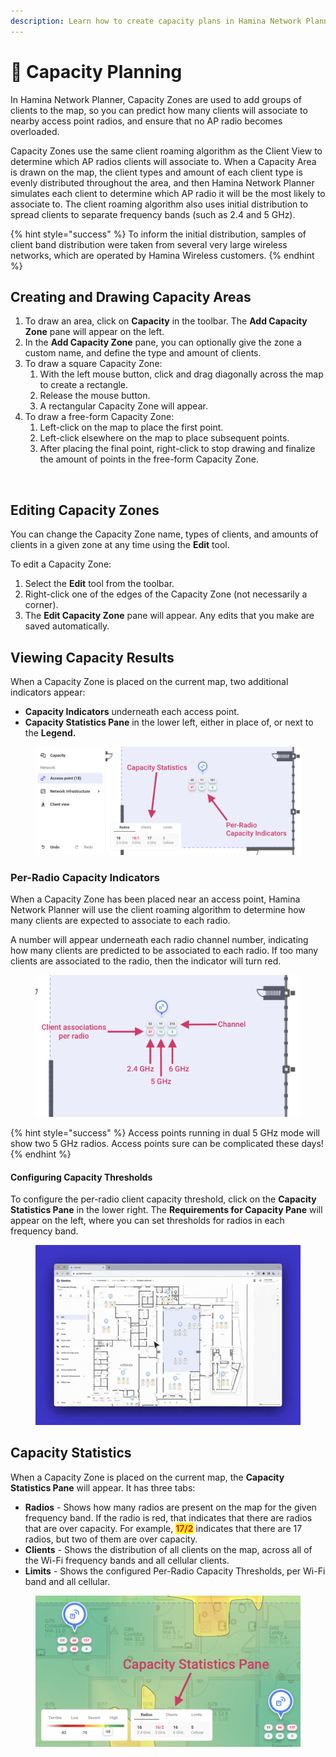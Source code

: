 ```yaml
---
description: Learn how to create capacity plans in Hamina Network Planner.
---
```


# 🚚 Capacity Planning

In Hamina Network Planner, Capacity Zones are used to add groups of clients to the map, so you can predict how many clients will associate to nearby access point radios, and ensure that no AP radio becomes overloaded.

Capacity Zones use the same client roaming algorithm as the Client View to determine which AP radios clients will associate to. When a Capacity Area is drawn on the map, the client types and amount of each client type is evenly distributed throughout the area, and then Hamina Network Planner simulates each client to determine which AP radio it will be the most likely to associate to. The client roaming algorithm also uses initial distribution to spread clients to separate frequency bands (such as 2.4 and 5 GHz).

{% hint style="success" %}
To inform the initial distribution, samples of client band distribution were taken from several very large wireless networks, which are operated by Hamina Wireless customers.
{% endhint %}

## Creating and Drawing Capacity Areas

1. To draw an area, click on **Capacity** in the toolbar. The **Add Capacity Zone** pane will appear on the left.
2. In the **Add Capacity Zone** pane, you can optionally give the zone a custom name, and define the type and amount of clients.
3. To draw a square Capacity Zone:
   1. With the left mouse button, click and drag diagonally across the map to create a rectangle.
   2. Release the mouse button.
   3. A rectangular Capacity Zone will appear.
4. To draw a free-form Capacity Zone:
   1. Left-click on the map to place the first point.
   2. Left-click elsewhere on the map to place subsequent points.
   3. After placing the final point, right-click to stop drawing and finalize the amount of points in the free-form Capacity Zone.

<figure><img src="../.gitbook/assets/Draw Capacity Zone.gif" alt=""><figcaption></figcaption></figure>

## Editing Capacity Zones

You can change the Capacity Zone name, types of clients, and amounts of clients in a given zone at any time using the **Edit** tool.

To edit a Capacity Zone:

1. Select the **Edit** tool from the toolbar.
2. Right-click one of the edges of the Capacity Zone (not necessarily a corner).
3. The **Edit Capacity Zone** pane will appear. Any edits that you make are saved automatically.

## Viewing Capacity Results

When a Capacity Zone is placed on the current map, two additional indicators appear:

* **Capacity Indicators** underneath each access point.
* **Capacity Statistics Pane** in the lower left, either in place of, or next to the **Legend.**

<figure><img src="../.gitbook/assets/capacity_indicators (2).png" alt=""><figcaption></figcaption></figure>

### Per-Radio Capacity Indicators

When a Capacity Zone has been placed near an access point, Hamina Network Planner will use the client roaming algorithm to determine how many clients are expected to associate to each radio.

A number will appear underneath each radio channel number, indicating how many clients are predicted to be associated to each radio. If too many clients are associated to the radio, then the indicator will turn red.

<figure><img src="../.gitbook/assets/AP_capacity.png" alt=""><figcaption></figcaption></figure>

{% hint style="success" %}
Access points running in dual 5 GHz mode will show two 5 GHz radios. Access points sure can be complicated these days!
{% endhint %}

#### Configuring Capacity Thresholds

To configure the per-radio client capacity threshold, click on the **Capacity Statistics Pane** in the lower right. The **Requirements for Capacity Pane** will appear on the left, where you can set thresholds for radios in each frequency band.

<figure><img src="../.gitbook/assets/configure_per_radio_capacity.gif" alt=""><figcaption></figcaption></figure>

## Capacity Statistics

When a Capacity Zone is placed on the current map, the **Capacity Statistics Pane** will appear. It has three tabs:

* **Radios** - Shows how many radios are present on the map for the given frequency band. If the radio is red, that indicates that there are radios that are over capacity. For example, <mark style="color:red;">**17/2**</mark> indicates that there are 17 radios, but two of them are over capacity.
* **Clients** - Shows the distribution of all clients on the map, across all of the Wi-Fi frequency bands and all cellular clients.
* **Limits** - Shows the configured Per-Radio Capacity Thresholds, per Wi-Fi band and all cellular.

<figure><img src="../.gitbook/assets/capacity_statistics (1).png" alt=""><figcaption></figcaption></figure>

